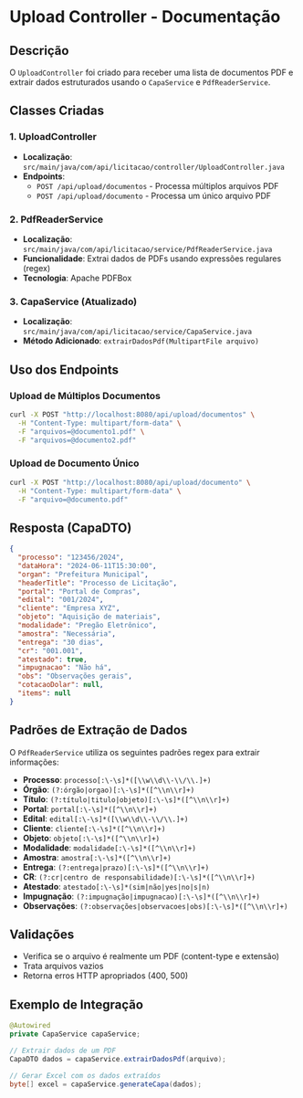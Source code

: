 # Upload Controller - Documentação

## Descrição
O `UploadController` foi criado para receber uma lista de documentos PDF e extrair dados estruturados usando o `CapaService` e `PdfReaderService`.

## Classes Criadas

### 1. UploadController
- **Localização**: `src/main/java/com/api/licitacao/controller/UploadController.java`
- **Endpoints**:
  - `POST /api/upload/documentos` - Processa múltiplos arquivos PDF
  - `POST /api/upload/documento` - Processa um único arquivo PDF

### 2. PdfReaderService  
- **Localização**: `src/main/java/com/api/licitacao/service/PdfReaderService.java`
- **Funcionalidade**: Extrai dados de PDFs usando expressões regulares (regex)
- **Tecnologia**: Apache PDFBox

### 3. CapaService (Atualizado)
- **Localização**: `src/main/java/com/api/licitacao/service/CapaService.java`
- **Método Adicionado**: `extrairDadosPdf(MultipartFile arquivo)`

## Uso dos Endpoints

### Upload de Múltiplos Documentos
```bash
curl -X POST "http://localhost:8080/api/upload/documentos" \
  -H "Content-Type: multipart/form-data" \
  -F "arquivos=@documento1.pdf" \
  -F "arquivos=@documento2.pdf"
```

### Upload de Documento Único
```bash
curl -X POST "http://localhost:8080/api/upload/documento" \
  -H "Content-Type: multipart/form-data" \
  -F "arquivo=@documento.pdf"
```

## Resposta (CapaDTO)
```json
{
  "processo": "123456/2024",
  "dataHora": "2024-06-11T15:30:00",
  "organ": "Prefeitura Municipal",
  "headerTitle": "Processo de Licitação",
  "portal": "Portal de Compras",
  "edital": "001/2024",
  "cliente": "Empresa XYZ",
  "objeto": "Aquisição de materiais",
  "modalidade": "Pregão Eletrônico",
  "amostra": "Necessária",
  "entrega": "30 dias",
  "cr": "001.001",
  "atestado": true,
  "impugnacao": "Não há",
  "obs": "Observações gerais",
  "cotacaoDolar": null,
  "items": null
}
```

## Padrões de Extração de Dados
O `PdfReaderService` utiliza os seguintes padrões regex para extrair informações:

- **Processo**: `processo[:\-\s]*([\\w\\d\\-\\/\\.]+)`
- **Órgão**: `(?:órgão|orgao)[:\-\s]*([^\\n\\r]+)`
- **Título**: `(?:título|titulo|objeto)[:\-\s]*([^\\n\\r]+)`
- **Portal**: `portal[:\-\s]*([^\\n\\r]+)`
- **Edital**: `edital[:\-\s]*([\\w\\d\\-\\/\\.]+)`
- **Cliente**: `cliente[:\-\s]*([^\\n\\r]+)`
- **Objeto**: `objeto[:\-\s]*([^\\n\\r]+)`
- **Modalidade**: `modalidade[:\-\s]*([^\\n\\r]+)`
- **Amostra**: `amostra[:\-\s]*([^\\n\\r]+)`
- **Entrega**: `(?:entrega|prazo)[:\-\s]*([^\\n\\r]+)`
- **CR**: `(?:cr|centro de responsabilidade)[:\-\s]*([^\\n\\r]+)`
- **Atestado**: `atestado[:\-\s]*(sim|não|yes|no|s|n)`
- **Impugnação**: `(?:impugnação|impugnacao)[:\-\s]*([^\\n\\r]+)`
- **Observações**: `(?:observações|observacoes|obs)[:\-\s]*([^\\n\\r]+)`

## Validações
- Verifica se o arquivo é realmente um PDF (content-type e extensão)
- Trata arquivos vazios
- Retorna erros HTTP apropriados (400, 500)

## Exemplo de Integração
```java
@Autowired
private CapaService capaService;

// Extrair dados de um PDF
CapaDTO dados = capaService.extrairDadosPdf(arquivo);

// Gerar Excel com os dados extraídos
byte[] excel = capaService.generateCapa(dados);
``` 